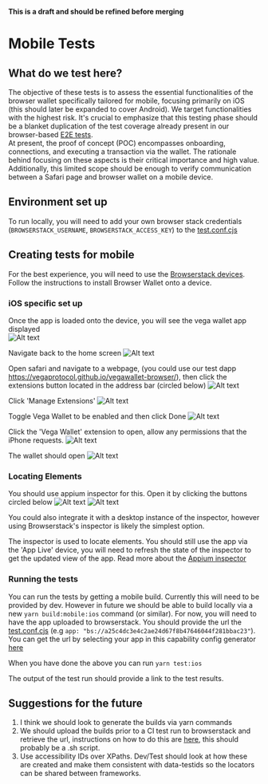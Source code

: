 **This is a draft and should be refined before merging**
# Mobile Tests

## What do we test here?
The objective of these tests is to assess the essential functionalities of the browser wallet specifically tailored for mobile, focusing primarily on iOS (this should later be expanded to cover Android). We target functionalities with the highest risk. It's crucial to emphasize that this testing phase should be a blanket duplication of the test coverage already present in our browser-based [E2E tests](../e2e/).  
At present, the proof of concept (POC) encompasses onboarding, connections, and executing a transaction via the wallet. The rationale behind focusing on these aspects is their critical importance and high value. Additionally, this limited scope should be enough to verify communication between a Safari page and browser wallet on a mobile device.

## Environment set up
To run locally, you will need to add your own browser stack credentials (`BROWSERSTACK_USERNAME`, `BROWSERSTACK_ACCESS_KEY`) to the [test.conf.cjs](test.conf.cjs)

## Creating tests for mobile
For the best experience, you will need to use the [Browserstack devices](https://www.browserstack.com/docs/app-live/get-started/launch-session). Follow the instructions to install Browser Wallet onto a device. 

### iOS specific set up
Once the app is loaded onto the device, you will see the vega wallet app displayed     
![Alt text](./readme-images/app.png)    

Navigate back to the home screen
![Alt text](./readme-images/homescreen.png)    

Open safari and navigate to a webpage, (you could use our test dapp https://vegaprotocol.github.io/vegawallet-browser/), then click the extensions button located in the address bar (circled below)
![Alt text](./readme-images/extension-button.png)      

Click 'Manage Extensions'
![Alt text](./readme-images/manage-extensions.png)  

Toggle Vega Wallet to be enabled and then click Done
![Alt text](./readme-images/enable-extension.png)    

Click the 'Vega Wallet' extension to open, allow any permissions that the iPhone requests.
![Alt text](./readme-images/vegawallet-extensions-menu.png)   

The wallet should open
![Alt text](./readme-images/wallet-open.png)


### Locating Elements
You should use appium inspector for this. Open it by clicking the buttons circled below
![Alt text](./readme-images/inspect-button.png)
![Alt text](./readme-images/open-inspector.png)

You could also integrate it with a desktop instance of the inspector, however using Browserstack's inspector is likely the simplest option.   

The inspector is used to locate elements. You should still use the app via the 'App Live' device, you will need to refresh the state of the inspector to get the updated view of the app. Read more about the [Appium inspector](https://github.com/appium/appium-inspector)


### Running the tests 
You can run the tests by getting a mobile build. Currently this will need to be provided by dev. However in future we should be able to build locally via a new `yarn build:mobile:ios` command (or similar). For now, you will need to have the app uploaded to browserstack. You should provide the url the [test.conf.cjs](test.conf.cjs) (e.g `app: "bs://a25c4dc3e4c2ae24d67f8b47646044f281bbac23"`). You can get the url by selecting your app in this capability config generator [here](https://www.browserstack.com/app-automate/capabilities?tag=w3c)

When you have done the above you can run
`yarn test:ios`

The output of the test run should provide a link to the test results.

## Suggestions for the future
1. I think we should look to generate the builds via yarn commands 
2. We should upload the builds prior to a CI test run to browserstack and retrieve the url, instructions on how to do this are [here](https://www.browserstack.com/docs/app-automate/api-reference/appium/apps#upload-an-app), this should probably be a .sh script. 
3. Use accessibility IDs over XPaths. Dev/Test should look at how these are created and make them consistent with data-testids so the locators can be shared between frameworks.